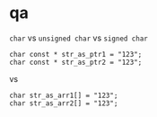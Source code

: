 # qa

`char` vs `unsigned char` vs `signed char`
```
char const * str_as_ptr1 = "123";
char const * str_as_ptr2 = "123";
``` 
vs 
```
char str_as_arr1[] = "123";
char str_as_arr2[] = "123";
```

